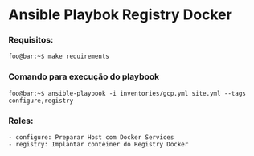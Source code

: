 # Ansible Playbok Registry Docker

### Requisitos:

```console
foo@bar:~$ make requirements
```

### Comando para execução do playbook

```console
foo@bar:~$ ansible-playbook -i inventories/gcp.yml site.yml --tags configure,registry
```

### Roles:

    - configure: Preparar Host com Docker Services
    - registry: Implantar contêiner do Registry Docker